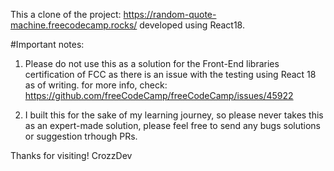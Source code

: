 This a clone of the project: https://random-quote-machine.freecodecamp.rocks/ developed using React18.

#Important notes:

1. Please do not use this as a solution for the Front-End libraries certification of FCC as there is an issue with the testing using React 18 as of writing. for more info, check: https://github.com/freeCodeCamp/freeCodeCamp/issues/45922

2. I built this for the sake of my learning journey, so please never takes this as an expert-made solution, please feel free to send any bugs solutions or suggestion trhough PRs.

Thanks for visiting!
CrozzDev
